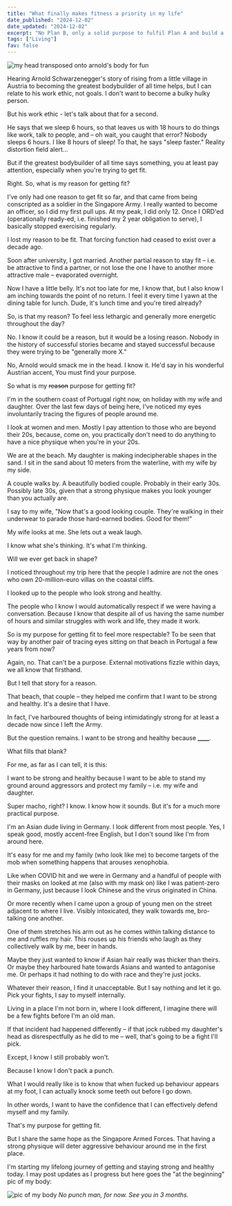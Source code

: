 ```yaml
---
title: "What finally makes fitness a priority in my life"
date_published: "2024-12-02"
date_updated: "2024-12-02"
excerpt: "No Plan B, only a solid purpose to fulfil Plan A and build a strong body now."
tags: ["Living"]
fav: false
---
```


![my head transposed onto arnold's body for fun](./images/nick-arnold.png)

Hearing Arnold Schwarzenegger's story of rising from a little village in Austria to becoming the greatest bodybuilder of all time helps, but I can relate to his work ethic, not goals. I don't want to become a bulky hulky person.

But his work ethic - let's talk about that for a second.

He says that we sleep 6 hours, so that leaves us with 18 hours to do things like work, talk to people, and – oh wait, you caught that error? Nobody sleeps 6 hours. I like 8 hours of sleep! To that, he says "sleep faster." Reality distortion field alert...

But if the greatest bodybuilder of all time says something, you at least pay attention, especially when you're trying to get fit.

Right. So, what is my reason for getting fit?

I've only had one reason to get fit so far, and that came from being conscripted as a soldier in the Singapore Army. I really wanted to become an officer, so I did my first pull ups. At my peak, I did only 12. Once I ORD'ed (operationally ready-ed, i.e. finished my 2 year obligation to serve), I basically stopped exercising regularly.

I lost my reason to be fit. That forcing function had ceased to exist over a decade ago.

Soon after university, I got married. Another partial reason to stay fit – i.e. be attractive to find a partner, or not lose the one I have to another more attractive male – evaporated overnight.

Now I have a little belly. It's not too late for me, I know that, but I also know I am inching towards the point of no return. I feel it every time I yawn at the dining table for lunch. Dude, it's lunch time and you're tired already?

So, is that my reason? To feel less lethargic and generally more energetic throughout the day?

No. I know it could be a reason, but it would be a losing reason. Nobody in the history of successful stories became and stayed successful because they were trying to be "generally more X."

No, Arnold would smack me in the head. I know it. He'd say in his wonderful Austrian accent, You must find your purpose.

So what is my ~~reason~~ purpose for getting fit?

I'm in the southern coast of Portugal right now, on holiday with my wife and daughter. Over the last few days of being here, I've noticed my eyes involuntarily tracing the figures of people around me.

I look at women and men. Mostly I pay attention to those who are beyond their 20s, because, come on, you practically don't need to do anything to have a nice physique when you're in your 20s.

We are at the beach. My daughter is making indecipherable shapes in the sand. I sit in the sand about 10 meters from the waterline, with my wife by my side.

A couple walks by. A beautifully bodied couple. Probably in their early 30s. Possibly late 30s, given that a strong physique makes you look younger than you actually are.

I say to my wife, "Now that's a good looking couple. They're walking in their underwear to parade those hard-earned bodies. Good for them!"

My wife looks at me. She lets out a weak laugh.

I know what she's thinking. It's what I'm thinking.

Will we ever get back in shape?

I noticed throughout my trip here that the people I admire are not the ones who own 20-million-euro villas on the coastal cliffs.

I looked up to the people who look strong and healthy.

The people who I know I would automatically respect if we were having a conversation. Because I know that despite all of us having the same number of hours and similar struggles with work and life, they made it work.

So is my purpose for getting fit to feel more respectable? To be seen that way by another pair of tracing eyes sitting on that beach in Portugal a few years from now?

Again, no. That can't be a purpose. External motivations fizzle within days, we all know that firsthand.

But I tell that story for a reason.

That beach, that couple – they helped me confirm that I want to be strong and healthy. It's a desire that I have.

In fact, I've harboured thoughts of being intimidatingly strong for at least a decade now since I left the Army.

But the question remains. I want to be strong and healthy because **\_\_\_\_**.

What fills that blank?

For me, as far as I can tell, it is this:

I want to be strong and healthy because I want to be able to stand my ground around aggressors and protect my family – i.e. my wife and daughter.

Super macho, right? I know. I know how it sounds. But it's for a much more practical purpose.

I'm an Asian dude living in Germany. I look different from most people. Yes, I speak good, mostly accent-free English, but I don't sound like I'm from around here.

It's easy for me and my family (who look like me) to become targets of the mob when something happens that arouses xenophobia.

Like when COVID hit and we were in Germany and a handful of people with their masks on looked at me (also with my mask on) like I was patient-zero in Germany, just because I look Chinese and the virus originated in China.

Or more recently when I came upon a group of young men on the street adjacent to where I live. Visibly intoxicated, they walk towards me, bro-talking one another.

One of them stretches his arm out as he comes within talking distance to me and ruffles my hair. This rouses up his friends who laugh as they collectively walk by me, beer in hands.

Maybe they just wanted to know if Asian hair really was thicker than theirs. Or maybe they harboured hate towards Asians and wanted to antagonise me. Or perhaps it had nothing to do with race and they're just jocks.

Whatever their reason, I find it unacceptable. But I say nothing and let it go. Pick your fights, I say to myself internally.

Living in a place I'm not born in, where I look different, I imagine there will be a few fights before I'm an old man.

If that incident had happened differently – if that jock rubbed my daughter's head as disrespectfully as he did to me – well, that's going to be a fight I'll pick.

Except, I know I still probably won't.

Because I know I don't pack a punch.

What I would really like is to know that when fucked up behaviour appears at my foot, I can actually knock some teeth out before I go down.

In other words, I want to have the confidence that I can effectively defend myself and my family.

That's my purpose for getting fit.

But I share the same hope as the Singapore Armed Forces. That having a strong physique will deter aggressive behaviour around me in the first place.

I'm starting my lifelong journey of getting and staying strong and healthy today. I may post updates as I progress but here goes the "at the beginning" pic of my body:

![pic of my body](./images/body.png)
_No punch man, for now. See you in 3 months._
